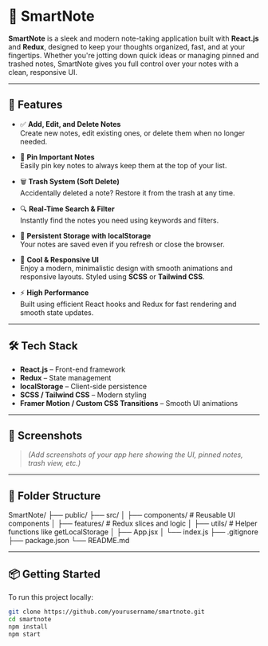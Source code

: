 # 📝 SmartNote

**SmartNote** is a sleek and modern note-taking application built with **React.js** and **Redux**, designed to keep your thoughts organized, fast, and at your fingertips. Whether you're jotting down quick ideas or managing pinned and trashed notes, SmartNote gives you full control over your notes with a clean, responsive UI.

---

## 🚀 Features

- ✅ **Add, Edit, and Delete Notes**  
  Create new notes, edit existing ones, or delete them when no longer needed.

- 📌 **Pin Important Notes**  
  Easily pin key notes to always keep them at the top of your list.

- 🗑️ **Trash System (Soft Delete)**  
  Accidentally deleted a note? Restore it from the trash at any time.

- 🔍 **Real-Time Search & Filter**  
  Instantly find the notes you need using keywords and filters.

- 💾 **Persistent Storage with localStorage**  
  Your notes are saved even if you refresh or close the browser.

- 🎨 **Cool & Responsive UI**  
  Enjoy a modern, minimalistic design with smooth animations and responsive layouts. Styled using **SCSS** or **Tailwind CSS**.

- ⚡ **High Performance**  
  Built using efficient React hooks and Redux for fast rendering and smooth state updates.

---

## 🛠 Tech Stack

- **React.js** – Front-end framework  
- **Redux** – State management  
- **localStorage** – Client-side persistence  
- **SCSS / Tailwind CSS** – Modern styling  
- **Framer Motion / Custom CSS Transitions** – Smooth UI animations

---

## 📸 Screenshots

> *(Add screenshots of your app here showing the UI, pinned notes, trash view, etc.)*

---

## 📂 Folder Structure

SmartNote/
├── public/
├── src/
│ ├── components/ # Reusable UI components
│ ├── features/ # Redux slices and logic
│ ├── utils/ # Helper functions like getLocalStorage
│ ├── App.jsx
│ └── index.js
├── .gitignore
├── package.json
└── README.md


---

## 📦 Getting Started

To run this project locally:

```bash
git clone https://github.com/yourusername/smartnote.git
cd smartnote
npm install
npm start
